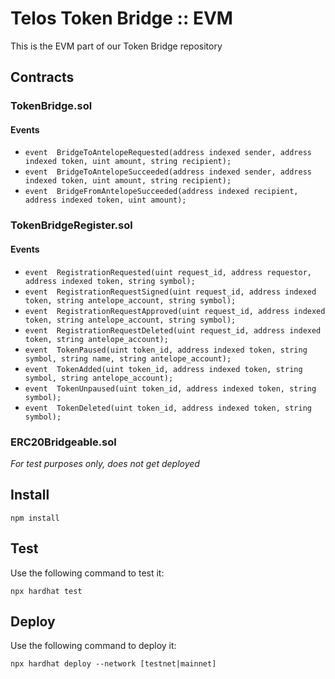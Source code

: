# Telos Token Bridge :: EVM

This is the EVM part of our Token Bridge repository

## Contracts

### TokenBridge.sol

#### Events

- `event  BridgeToAntelopeRequested(address indexed sender, address indexed token, uint amount, string recipient);`
- `event  BridgeToAntelopeSucceeded(address indexed sender, address indexed token, uint amount, string recipient);`
- `event  BridgeFromAntelopeSucceeded(address indexed recipient, address indexed token, uint amount);`

### TokenBridgeRegister.sol

#### Events

- `event  RegistrationRequested(uint request_id, address requestor, address indexed token, string symbol);`
- `event  RegistrationRequestSigned(uint request_id, address indexed token, string antelope_account, string symbol);`
- `event  RegistrationRequestApproved(uint request_id, address indexed token, string antelope_account, string symbol);`
- `event  RegistrationRequestDeleted(uint request_id, address indexed token, string antelope_account);`
- `event  TokenPaused(uint token_id, address indexed token, string symbol, string name, string antelope_account);`
- `event  TokenAdded(uint token_id, address indexed token, string symbol, string antelope_account);`
- `event  TokenUnpaused(uint token_id, address indexed token, string symbol);`
- `event  TokenDeleted(uint token_id, address indexed token, string symbol);`

### ERC20Bridgeable.sol

_For test purposes only, does not get deployed_

## Install

`npm install`

## Test

Use the following command to test it:

`npx hardhat test`

## Deploy

Use the following command to deploy it:

`npx hardhat deploy --network [testnet|mainnet]`
